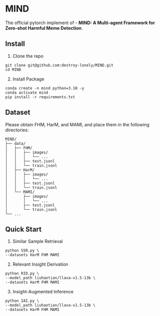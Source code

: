 # MIND
The official pytorch implement of - **MIND: A Multi-agent Framework for Zero-shot Harmful Meme Detection**.

## Install

1. Clone the repo
```
git clone git@github.com:destroy-lonely/MIND.git
cd MIND
```

2. Install Package
```
conda create -n mind python=3.10 -y
conda activate mind
pip install -r requirements.txt
```

## Dataset

Please obtain FHM, HarM, and MAMI, and place them in the following directories: 
```
MIND/
├── data/
│   ├── FHM/
│   │   ├── images/
│   │   │   └── ...
│   │   ├── test.jsonl
│   │   └── train.jsonl
│   ├── HarM/
│   │   ├── images/
│   │   │   └── ...
│   │   ├── test.jsonl
│   │   └── train.jsonl
│   └── MAMI/
│       ├── images/
│       │   └── ...
│       ├── test.jsonl
│       └── train.jsonl
└── ...
```

## Quick Start

1. Similar Sample Retrieval
```
python SSR.py \
--datasets HarM FHM MAMI
```

2. Relevant Insight Derivation
```
python RID.py \
--model_path liuhaotian/llava-v1.5-13b \
--datasets HarM FHM MAMI
```

3. Insight-Augmented Inference
```
python IAI.py \
--model_path liuhaotian/llava-v1.5-13b \
--datasets HarM FHM MAMI
```

